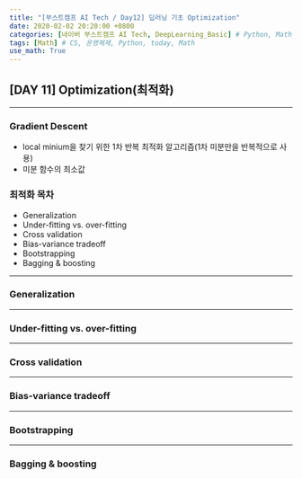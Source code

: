```yaml
---
title: "[부스트캠프 AI Tech / Day12] 딥러닝 기초 Optimization"
date: 2020-02-02 20:20:00 +0800
categories: [네이버 부스트캠프 AI Tech, DeepLearning_Basic] # Python, Math_AI, DeepLearning_Basic
tags: [Math] # CS, 운영체제, Python, today, Math
use_math: True
---
```



## **[DAY 11] Optimization(최적화)**

---

### Gradient Descent

- local minium을 찾기 위한 1차 반복 최적화 알고리즘(1차 미분만을 반복적으로 사용)
- 미분 함수의 최소값

### 최적화 목차

- Generalization
- Under-fitting vs. over-fitting
- Cross validation
- Bias-variance tradeoff
- Bootstrapping
- Bagging & boosting

---

### **Generalization**


---

### **Under-fitting vs. over-fitting**

---

### **Cross validation**

---

### **Bias-variance tradeoff**

---

### **Bootstrapping**

---

### **Bagging & boosting**
